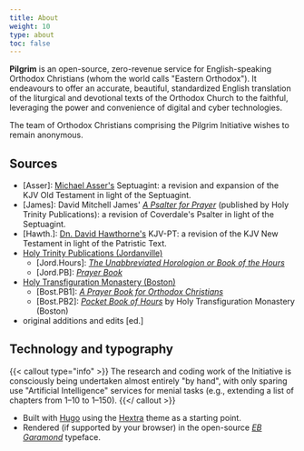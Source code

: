 ```yaml
---
title: About
weight: 10
type: about
toc: false
---
```


**Pilgrim** is an open-source, zero-revenue service for English-speaking Orthodox Christians (whom the world calls "Eastern Orthodox"). It endeavours to offer an accurate, beautiful, standardized English translation of the liturgical and devotional texts of the Orthodox Church to the faithful, leveraging the power and convenience of digital and cyber technologies.

The team of Orthodox Christians comprising the Pilgrim Initiative wishes to remain anonymous.

## Sources
- [Asser]: [Michael Asser's](http://bibles.wikidot.com/asser) Septuagint: a revision and expansion of the KJV Old Testament in light of the Septuagint.
- [James]: David Mitchell James' [_A Psalter for Prayer_](https://holytrinitypublications.com/product/a-psalter-for-prayer-2/) (published by Holy Trinity Publications): a revision of Coverdale's Psalter in light of the Septuagint.
- [Hawth.]: [Dn. David Hawthorne's](https://www.christianorthodox.net/orthodox-new-testament/king-james-version-patriarchal-text/) KJV-PT: a revision of the KJV New Testament in light of the Patristic Text.
- [Holy Trinity Publications (Jordanville)](https://holytrinitypublications.com/)
  - [Jord.Hours]: [_The Unabbreviated Horologion or Book of the Hours_](https://holytrinitypublications.com/product/the-unabbreviated-horologion-or-book-of-the-hours/)
  - [Jord.PB]: [_Prayer Book_](https://holytrinitypublications.com/product/prayer-book/) 
- [Holy Transfiguration Monastery (Boston)](https://www.bostonmonks.com/)
  - [Bost.PB1]: [_A Prayer Book for Orthodox Christians_](https://www.bostonmonks.com/product_info.php/products_id/576)
  - [Bost.PB2]: [_Pocket Book of Hours_](https://www.bostonmonks.com/product_info.php/products_id/961) by Holy Transfiguration Monastery (Boston)
- original additions and edits [ed.]

## Technology and typography
{{< callout type="info" >}}
  The research and coding work of the Initiative is consciously being undertaken almost entirely "by hand", with only sparing use "Artificial Intelligence" services for menial tasks (e.g., extending a list of chapters from 1–10 to 1–150).
{{</ callout >}}

- Built with [Hugo](https://gohugo.io/) using the [Hextra](https://themes.gohugo.io/themes/hextra/) theme as a starting point.
- Rendered (if supported by your browser) in the open-source [_EB Garamond_](https://googlefonts.github.io/ebgaramond-specimen/ "See specimen.") typeface.

